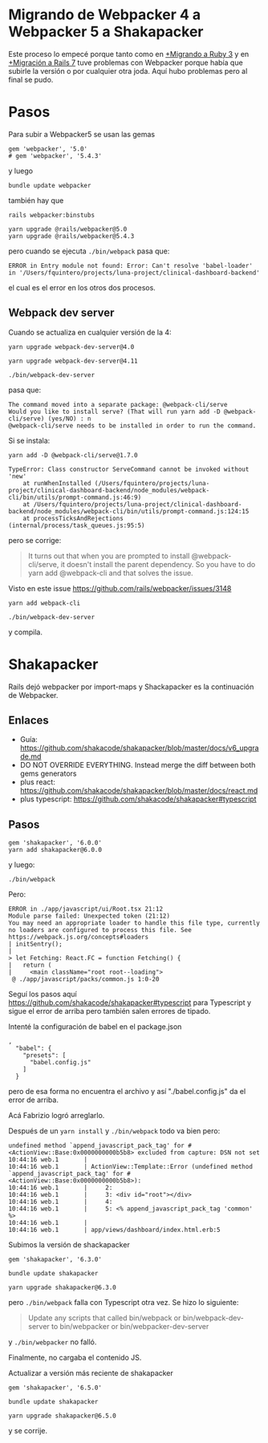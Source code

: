 # Migrando de Webpacker 4 a Webpacker 5 a Shakapacker

Este proceso lo empecé porque tanto como en [+Migrando a Ruby 3](https://paper.dropbox.com/doc/Migrando-a-Ruby-3-Mx9V178363eWJuQa4z0Bw) y en [+Migración a Rails 7](https://paper.dropbox.com/doc/Migracion-a-Rails-7-qsPe5HL2bbLJuNN2Rb6Zb) tuve problemas con Webpacker porque había que subirle la versión o por cualquier otra joda. Aquí hubo problemas pero al final se pudo.

# Pasos

Para subir a Webpacker5 se usan las gemas

    gem 'webpacker', '5.0'
    # gem 'webpacker', '5.4.3'

y luego

    bundle update webpacker

también hay que

    rails webpacker:binstubs
    
    yarn upgrade @rails/webpacker@5.0
    yarn upgrade @rails/webpacker@5.4.3

pero cuando se ejecuta `./bin/webpack` pasa que:

    ERROR in Entry module not found: Error: Can't resolve 'babel-loader' in '/Users/fquintero/projects/luna-project/clinical-dashboard-backend'

el cual es el error en los otros dos procesos.

## Webpack dev server

Cuando se actualiza en cualquier versión de la 4:

    yarn upgrade webpack-dev-server@4.0
    
    yarn upgrade webpack-dev-server@4.11
    
    ./bin/webpack-dev-server

pasa que:

    The command moved into a separate package: @webpack-cli/serve
    Would you like to install serve? (That will run yarn add -D @webpack-cli/serve) (yes/NO) : n
    @webpack-cli/serve needs to be installed in order to run the command.

Si se instala:

    yarn add -D @webpack-cli/serve@1.7.0
    
    TypeError: Class constructor ServeCommand cannot be invoked without 'new'
        at runWhenInstalled (/Users/fquintero/projects/luna-project/clinical-dashboard-backend/node_modules/webpack-cli/bin/utils/prompt-command.js:46:9)
        at /Users/fquintero/projects/luna-project/clinical-dashboard-backend/node_modules/webpack-cli/bin/utils/prompt-command.js:124:15
        at processTicksAndRejections (internal/process/task_queues.js:95:5)

pero se corrige:

> It turns out that when you are prompted to install @webpack-cli/serve, it doesn't install the parent dependency. So you have to do yarn add @webpack-cli and that solves the issue.

Visto en este issue https://github.com/rails/webpacker/issues/3148


    yarn add webpack-cli
    
    ./bin/webpack-dev-server

y compila.


# Shakapacker

Rails dejó webpacker por import-maps y Shackapacker es la continuación de Webpacker.


## Enlaces

- Guía: https://github.com/shakacode/shakapacker/blob/master/docs/v6_upgrade.md
- DO NOT OVERRIDE EVERYTHING. Instead merge the diff between both gems generators
- plus react: https://github.com/shakacode/shakapacker/blob/master/docs/react.md
- plus typescript: https://github.com/shakacode/shakapacker#typescript


## Pasos

    gem 'shakapacker', '6.0.0'
    yarn add shakapacker@6.0.0

y luego:

    ./bin/webpack

Pero:

    ERROR in ./app/javascript/ui/Root.tsx 21:12
    Module parse failed: Unexpected token (21:12)
    You may need an appropriate loader to handle this file type, currently no loaders are configured to process this file. See https://webpack.js.org/concepts#loaders
    | initSentry();
    | 
    > let Fetching: React.FC = function Fetching() {
    |   return (
    |     <main className="root root--loading">
     @ ./app/javascript/packs/common.js 1:0-20

Seguí los pasos aquí https://github.com/shakacode/shakapacker#typescript para Typescript y sigue el error de arriba pero también salen errores de tipado.

Intenté la configuración de babel en el package.json

    ,
      "babel": {
        "presets": [
          "babel.config.js"
        ]
      }

pero de esa forma no encuentra el archivo y así "./babel.config.js" da el error de arriba.

Acá Fabrizio logró arreglarlo.

Después de un `yarn install` y `./bin/webpack` todo va bien pero:

    undefined method `append_javascript_pack_tag' for #<ActionView::Base:0x0000000000b5b8> excluded from capture: DSN not set
    10:44:16 web.1       |   
    10:44:16 web.1       | ActionView::Template::Error (undefined method `append_javascript_pack_tag' for #<ActionView::Base:0x0000000000b5b8>):
    10:44:16 web.1       |     2: 
    10:44:16 web.1       |     3: <div id="root"></div>
    10:44:16 web.1       |     4: 
    10:44:16 web.1       |     5: <% append_javascript_pack_tag 'common' %>
    10:44:16 web.1       |   
    10:44:16 web.1       | app/views/dashboard/index.html.erb:5

Subimos la versión de shackapacker

    gem 'shakapacker', '6.3.0'
    
    bundle update shakapacker
    
    yarn upgrade shakapacker@6.3.0

pero `./bin/webpack` falla con Typescript otra vez. Se hizo lo siguiente:


> Update any scripts that called bin/webpack or bin/webpack-dev-server to bin/webpacker or bin/webpacker-dev-server

y `./bin/webpacker` no falló.

Finalmente, no cargaba el contenido JS.

Actualizar a versión más reciente de shakapacker

    gem 'shakapacker', '6.5.0'
    
    bundle update shakapacker
    
    yarn upgrade shakapacker@6.5.0

y se corrije.

